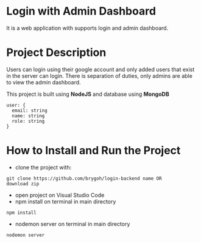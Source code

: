# Login with Admin Dashboard
It is a web application with supports login and admin dashboard.

# Project Description
Users can login using their google account and only added users that exist in the server can login. There is separation of duties, only admins are able to view the admin dashboard.

This project is built using **NodeJS** and database using **MongoDB**

```
user: {
  email: string
  name: string
  role: string
}
```

# How to Install and Run the Project
- clone the project with:
```
git clone https://github.com/brygoh/login-backend name OR
download zip
```
- open project on Visual Studio Code
- npm install on terminal in main directory
```
npm install
```
- nodemon server on terminal in main directory
```
nodemon server
```
